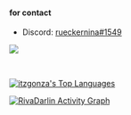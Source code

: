 <h4 align="left">for contact</h4>

 - Discord: [rueckernina#1549](https://discord.com/users/391688185727418382)

![](https://komarev.com/ghpvc/?username=itzgonza)

<br/>

<a href="https://github.com/itzgonza"><img alt="itzgonza's Top Languages" src="https://github-readme-stats.vercel.app/api/top-langs/?username=superblaubeere27&&theme=light&show_icons=true&count_private=true&layout=compact&langs_count=10&a&bg_color=31240,18142214,5b6cb7&title_color=fff&text_color=fff" /></a>
  <br/>
  
<a href="https://github.com/itzgonza/"><img alt="RivaDarlin Activity Graph" src="https://activity-graph.herokuapp.com/graph?username=superblaubeere27&bg_color=0D1117&color=5BCDEC&line=5BCDEC&point=FFFFFF&hide_border=true" /></a>

<br/>
